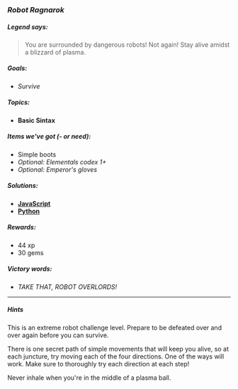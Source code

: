 ### _Robot Ragnarok_

##### _Legend says:_
> You are surrounded by dangerous robots! Not again! Stay alive amidst a blizzard of plasma.

##### _Goals:_
+ _Survive_

##### _Topics:_
+ **Basic Sintax**

##### _Items we've got (- or need):_
+ Simple boots
+ _Optional: Elementals codex 1+_
+ _Optional: Emperor's gloves_

##### _Solutions:_
+ **[JavaScript](robotRagnarok.js)**
+ **[Python](robot_ragnarok.py)**

##### _Rewards:_
+ 44 xp
+ 30 gems

##### _Victory words:_
+ _TAKE THAT, ROBOT OVERLORDS!_

___

##### _Hints_

This is an extreme robot challenge level. Prepare to be defeated over and over again before you can survive.

There is one secret path of simple movements that will keep you alive, so at each juncture, try moving each of the four directions. One of the ways will work. Make sure to thoroughly try each direction at each step!

Never inhale when you're in the middle of a plasma ball.
